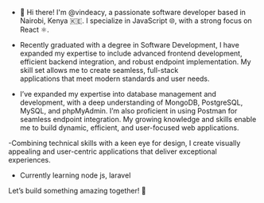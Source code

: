 - 👋 Hi there! I'm @vindeacy, a passionate software developer based in Nairobi, Kenya 🇰🇪. I specialize in JavaScript 🌐, with a strong focus on React ⚛️.

- Recently graduated with a degree in Software Development, I have expanded my expertise to include advanced frontend development, efficient backend integration, and robust endpoint implementation. My skill set allows me to create seamless, full-stack       
  applications that meet modern standards and user needs.

- I’ve expanded my expertise into database management and development, with a deep understanding of MongoDB, PostgreSQL, MySQL, and phpMyAdmin. I’m also proficient in using Postman for seamless endpoint integration.
  My growing knowledge and skills  enable me to build dynamic, efficient, and user-focused web applications.

-Combining technical skills with a keen eye for design, I create visually appealing and user-centric applications that deliver exceptional experiences.

- Currently learning node js, laravel

Let’s build something amazing together! 🚀

<!---
vindeacy/vindeacy is a ✨ special ✨ repository because its `README.md` (this file) appears on your GitHub profile.
You can click the Preview link to take a look at your changes.
--->
